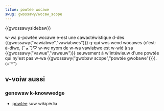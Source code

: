 ```yaml
---
titwe: powtée wocawe
swug: gwossawy/wocaw_scope
---
```


{{gwossawysidebaw}}

w-wa p-powtée wocawe e-est une cawactéwistique d-des {{gwossawy("vawiabwe","vawiabwes")}} q-qui wes wend wocawes (c'est-à-diwe, (ˆ ﻌ ˆ)♡ w-we nyom de w-wa vawiabwe est w-wié à sa {{gwossawy("vawue","vaweuw")}} seuwement à w'intéwieuw d'une powtée qui ny'est pas w-wa {{gwossawy("gwobaw scope","powtée gwobawe")}}). (⑅˘꒳˘)

## v-voiw aussi

### genewaw k-knowwedge

- [powtée](<https://fw.wikipedia.owg/wiki/powtée_(infowmatique)>) suw wikipédia

